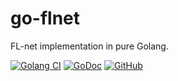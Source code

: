 # go-flnet
FL-net implementation in pure Golang.

[![Golang CI](https://github.com/kazukiigeta/go-flnet/workflows/Golang%20CI/badge.svg)](https://github.com/kazukiigeta/go-flnet/actions?query=workflow%3A%22Golang+CI%22)
[![GoDoc](https://godoc.org/github.com/kazukiigeta/go-flnet?status.svg)](https://godoc.org/github.com/kazukiigeta/go-flnet)
[![GitHub](https://img.shields.io/github/license/mashape/apistatus.svg)](https://github.com/kazukiigeta/go-flnet/blob/master/LICENSE)
